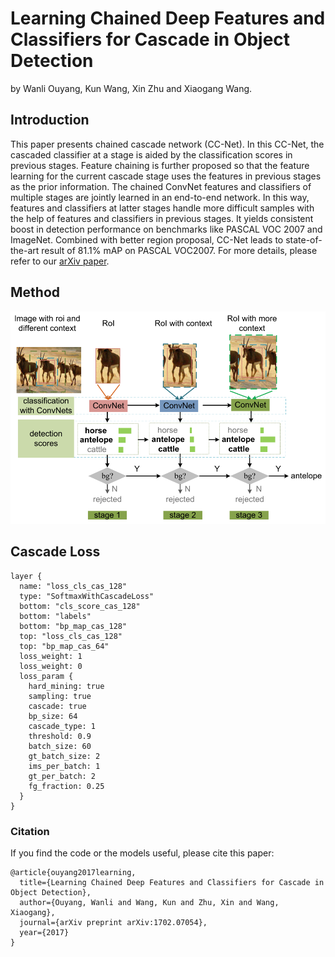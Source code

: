# Learning Chained Deep Features and Classifiers for Cascade in Object Detection

by Wanli Ouyang, Kun Wang, Xin Zhu and Xiaogang Wang.

## Introduction

This paper presents chained cascade network (CC-Net). In this CC-Net, the cascaded classifier at a stage is aided by the
classification scores in previous stages. Feature chaining is further proposed so that the feature learning for the current
cascade stage uses the features in previous stages as the prior information. The chained ConvNet features and classifiers of
multiple stages are jointly learned in an end-to-end network. In this way, features and classifiers at latter stages handle
more difficult samples with the help of features and classifiers in previous stages. It yields consistent boost in detection
performance on benchmarks like PASCAL VOC 2007 and ImageNet. Combined with better region proposal, CC-Net leads to state-of-the-art result of 81.1% mAP on PASCAL VOC2007. For more details, please refer to our
[arXiv paper](http://arxiv.org/abs/1702.07054).

## Method

<p align="center">
<img src="figure1.png" alt="Motivation">
</p>

## Cascade Loss

```
layer {
  name: "loss_cls_cas_128"
  type: "SoftmaxWithCascadeLoss"
  bottom: "cls_score_cas_128"
  bottom: "labels"
  bottom: "bp_map_cas_128"
  top: "loss_cls_cas_128"
  top: "bp_map_cas_64"
  loss_weight: 1
  loss_weight: 0
  loss_param {
    hard_mining: true
    sampling: true
    cascade: true
    bp_size: 64
    cascade_type: 1
    threshold: 0.9
    batch_size: 60
    gt_batch_size: 2
    ims_per_batch: 1
    gt_per_batch: 2
    fg_fraction: 0.25
  }
}
```

### Citation

If you find the code or the models useful, please cite this paper:
```
@article{ouyang2017learning,
  title={Learning Chained Deep Features and Classifiers for Cascade in Object Detection},
  author={Ouyang, Wanli and Wang, Kun and Zhu, Xin and Wang, Xiaogang},
  journal={arXiv preprint arXiv:1702.07054},
  year={2017}
}
```
